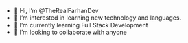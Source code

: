 - 👋 Hi, I’m @TheRealFarhanDev
- 👀 I’m interested in learning new technology and languages.
- 🌱 I’m currently learning Full Stack Development
- 💞️ I’m looking to collaborate with anyone 
<!---
TheRealFarhanDev/TheRealFarhanDev is a ✨ special ✨ repository because its `README.md` (this file) appears on your GitHub profile.
You can click the Preview link to take a look at your changes.
--->
